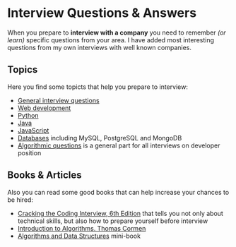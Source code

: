 Interview Questions & Answers
=========


When you prepare to **interview with a company** you need to remember *(or learn)* specific questions from your area.
I have added most interesting questions from my own interviews with well known companies.

Topics
---------

Here you find some topicts that help you prepare to interview:
- [General interview questions](chapters/general_questions.md)
- [Web development](chapters/web_development.md)
- [Python](chapters/python.md)
- [Java](chapters/java.md)
- [JavaScript](chapters/javascript.md)
- [Databases](chapters/databases.md) including MySQL, PostgreSQL and MongoDB
- [Algorithmic questions](chapters/algorithms.md) is a general part for all interviews on developer position


Books & Articles
---------

Also you can read some good books that can help increase your chances to be hired:
- [Cracking the Coding Interview, 6th Edition](https://google.com/search?q=Cracking+the+Coding+Interview,+6th+Edition) that tells you not only about technical skills, but also how to prepare yourself before interview
- [Introduction to Algorithms. Thomas Cormen](https://google.com/search?q=Cormen+Algorithms)
- [Algorithms and Data Structures](https://github.com/1st/algorithms/) mini-book
